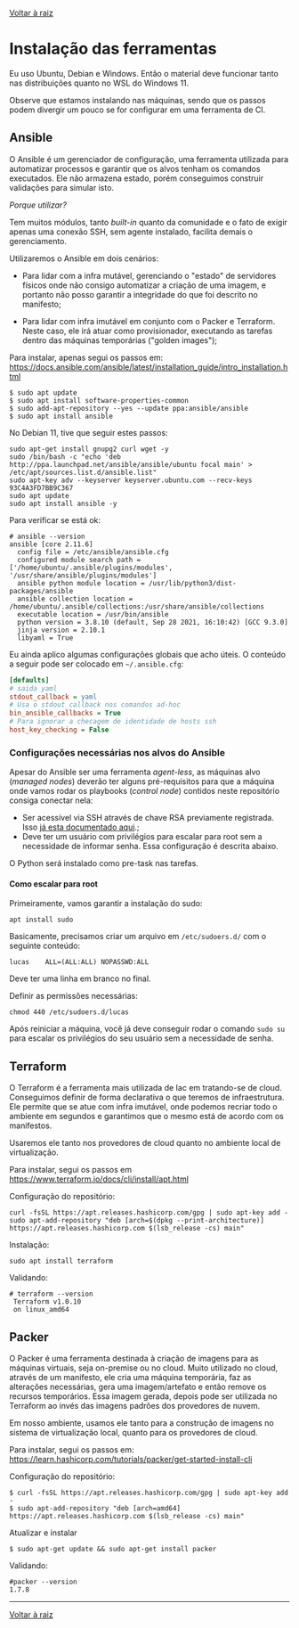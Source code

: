 [Voltar à raiz](../README.md)

# Instalação das ferramentas

Eu uso Ubuntu, Debian e Windows. Então o material deve funcionar tanto nas distribuições quanto no WSL do Windows 11. 

Observe que estamos instalando nas máquinas, sendo que os passos podem divergir um pouco se for configurar em uma ferramenta de CI.

## Ansible

O Ansible é um gerenciador de configuração, uma ferramenta utilizada para automatizar processos e garantir que os alvos tenham os comandos executados. Ele não armazena estado, porém conseguimos construir validações para simular isto.

*Porque utilizar?*

Tem muitos módulos, tanto *built-in* quanto da comunidade e o fato de exigir apenas uma conexão SSH, sem agente instalado, facilita demais o gerenciamento.

Utilizaremos o Ansible em dois cenários:

- Para lidar com a infra mutável, gerenciando o "estado" de servidores físicos onde não consigo automatizar a criação de uma imagem, e portanto não posso garantir a integridade do que foi descrito no manifesto;

- Para lidar com infra imutável em conjunto com o Packer e Terraform. Neste caso, ele irá atuar como provisionador, executando as tarefas dentro das máquinas temporárias ("golden images");

Para instalar, apenas segui os passos em: https://docs.ansible.com/ansible/latest/installation_guide/intro_installation.html

```shell
$ sudo apt update
$ sudo apt install software-properties-common
$ sudo add-apt-repository --yes --update ppa:ansible/ansible
$ sudo apt install ansible
```
No Debian 11, tive que seguir estes passos:

```
sudo apt-get install gnupg2 curl wget -y
sudo /bin/bash -c "echo 'deb http://ppa.launchpad.net/ansible/ansible/ubuntu focal main' > /etc/apt/sources.list.d/ansible.list"
sudo apt-key adv --keyserver keyserver.ubuntu.com --recv-keys 93C4A3FD7BB9C367
sudo apt update
sudo apt install ansible -y
``` 

Para verificar se está ok: 
```shell
# ansible --version
ansible [core 2.11.6] 
  config file = /etc/ansible/ansible.cfg
  configured module search path = ['/home/ubuntu/.ansible/plugins/modules', '/usr/share/ansible/plugins/modules']
  ansible python module location = /usr/lib/python3/dist-packages/ansible
  ansible collection location = /home/ubuntu/.ansible/collections:/usr/share/ansible/collections
  executable location = /usr/bin/ansible
  python version = 3.8.10 (default, Sep 28 2021, 16:10:42) [GCC 9.3.0]
  jinja version = 2.10.1
  libyaml = True
```

Eu ainda aplico algumas configurações globais que acho úteis. O conteúdo a seguir pode ser colocado em `~/.ansible.cfg`: 

```ini
[defaults]
# saida yaml
stdout_callback = yaml
# Usa o stdout_callback nos comandos ad-hoc
bin_ansible_callbacks = True
# Para ignorar a checagem de identidade de hosts ssh
host_key_checking = False
``` 

### Configurações necessárias nos alvos do Ansible

Apesar do Ansible ser uma ferramenta *agent-less*, as máquinas alvo (*managed nodes*) deverão ter alguns pré-requisitos para que a máquina onde vamos rodar os playbooks (*control node*) contidos neste repositório consiga conectar nela:

- Ser acessível via SSH através de chave RSA previamente registrada. Isso [já esta documentado aqui](./2-ssh.md).;
- Deve ter um usuário com privilégios para escalar para root sem a necessidade de informar senha. Essa configuração é descrita abaixo.

O Python será instalado como pre-task nas tarefas. 
#### Como escalar para root

Primeiramente, vamos garantir a instalação do sudo:

```
apt install sudo
```

Basicamente, precisamos criar um arquivo em `/etc/sudoers.d/` com o seguinte conteúdo:
```text
lucas    ALL=(ALL:ALL) NOPASSWD:ALL    
```
Deve ter uma linha em branco no final.

Definir as permissões necessárias:
```
chmod 440 /etc/sudoers.d/lucas
```
Após reiniciar a máquina, você já deve conseguir rodar o comando `sudo su` para escalar os privilégios do seu usuário sem a necessidade de senha.

## Terraform

O Terraform é a ferramenta mais utilizada de Iac em tratando-se de cloud. Conseguimos definir de forma declarativa o que teremos de infraestrutura. Ele permite que se atue com infra imutável, onde podemos recriar todo o ambiente em segundos e garantimos que o mesmo está de acordo com os manifestos. 

Usaremos ele tanto nos provedores de cloud quanto no ambiente local de virtualização.

Para instalar, segui os passos em https://www.terraform.io/docs/cli/install/apt.html

Configuração do repositório:

```shell
curl -fsSL https://apt.releases.hashicorp.com/gpg | sudo apt-key add -
sudo apt-add-repository "deb [arch=$(dpkg --print-architecture)] https://apt.releases.hashicorp.com $(lsb_release -cs) main"
```

Instalação:

```shell
sudo apt install terraform
```

Validando:

```shell
# terraform --version
 Terraform v1.0.10
 on linux_amd64
```

## Packer

O Packer é uma ferramenta destinada à criação de imagens para as máquinas virtuais, seja on-premise ou no cloud. 
Muito utilizado no cloud, através de um manifesto, ele cria uma máquina temporária, faz as alterações necessárias, gera uma imagem/artefato e então remove os recursos temporários. Essa imagem gerada, depois pode ser utilizada no Terraform ao invés das imagens padrões dos provedores de nuvem. 

Em nosso ambiente, usamos ele tanto para a construção de imagens no sistema de virtualização local, quanto para os provedores de cloud.

Para instalar, segui os passos em: https://learn.hashicorp.com/tutorials/packer/get-started-install-cli

Configuração do repositório: 

```shell
$ curl -fsSL https://apt.releases.hashicorp.com/gpg | sudo apt-key add -
$ sudo apt-add-repository "deb [arch=amd64] https://apt.releases.hashicorp.com $(lsb_release -cs) main"
```

Atualizar e instalar 

```shell
$ sudo apt-get update && sudo apt-get install packer
```

Validando:

```shell
#packer --version
1.7.8
```

---
[Voltar à raiz](../README.md)